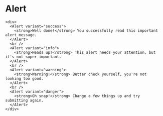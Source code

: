 # Alert

    <div>
      <Alert variant="success">
        <strong>Well done!</strong> You successfully read this important alert message.
      </Alert>
      <br />
      <Alert variant="info">
        <strong>Heads up!</strong> This alert needs your attention, but it's not super important.
      </Alert>
      <br />
      <Alert variant="warning">
        <strong>Warning!</strong> Better check yourself, you're not looking too good.
      </Alert>
      <br />
      <Alert variant="danger">
        <strong>Oh snap!</strong> Change a few things up and try submitting again.
      </Alert>
    </div>
